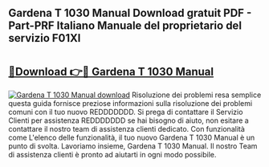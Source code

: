 ## Gardena T 1030 Manual Download gratuit PDF - Part-PRF Italiano Manuale del proprietario del servizio F01Xl

# <h2><a href="http://dffrqni.blite.top/?on=Gardena+T+1030+Manual">🔗Download 👉🔴 Gardena T 1030 Manual</a></h2>

[![Gardena T 1030 Manual download](https://i.imgur.com/lujVjoI.png)](http://dffrqni.blite.top/?on=Gardena+T+1030+Manual)
Risoluzione dei problemi resa semplice questa guida fornisce preziose informazioni sulla risoluzione dei problemi comuni con il tuo nuovo REDDDDDDD. Si prega di contattare il Servizio Clienti per assistenza REDDDDDDD se hai bisogno di aiuto, non esitare a contattare il nostro team di assistenza clienti dedicato. Con funzionalità come L'elenco delle funzionalità, il tuo nuovo Gardena T 1030 Manual è un punto di svolta. Lavoriamo insieme, Gardena T 1030 Manual. Il nostro Team di assistenza clienti è pronto ad aiutarti in ogni modo possibile.
